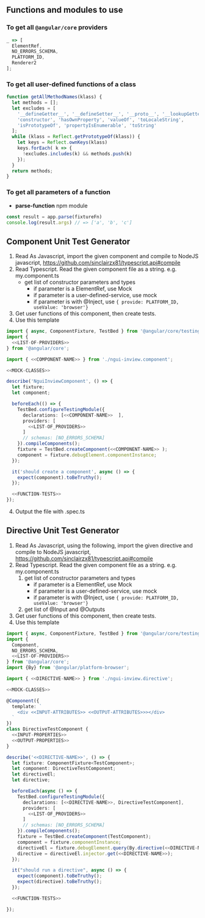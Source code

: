 ## Functions and modules to use

### To get all `@angular/core` providers
```js
_ => [
  ElementRef,
  NO_ERRORS_SCHEMA,
  PLATFORM_ID,
  Renderer2
];
```
### To get all user-defined functions of a class
```js
function getAllMethodNames(klass) {
  let methods = [];
  let excludes = [
    '__defineGetter__', '__defineSetter__', '__proto__', '__lookupGetter__', '__lookupSetter__',
    'constructor', 'hasOwnProperty', 'valueOf', 'toLocaleString',
    'isPrototypeOf', 'propertyIsEnumerable', 'toString'
  ];
  while (klass = Reflect.getPrototypeOf(klass)) {
    let keys = Reflect.ownKeys(klass)
    keys.forEach( k => {
      !excludes.includes(k) && methods.push(k)
    });
  }
  return methods;
}
```

### To get all parameters of a function
- **parse-function** npm module
```js
const result = app.parse(fixtureFn)
console.log(result.args) // => ['a', 'b', 'c']
```

## Component Unit Test Generator

1. Read As Javascript, import the given component and compile to NodeJS javascript,
   https://github.com/sinclairzx81/typescript.api#compile
1. Read Typescript. Read the given component file as a string. e.g. my.component.ts
   - get list of constructor parameters and types
      - if parameter is a ElementRef, use Mock
      - if parameter is a user-defined-service, use mock
      - if parameter is with @Inject, use  `{ provide: PLATFORM_ID, useValue: 'browser'}`
1. Get user functions of this component, then create tests.
1. Use this template
```ts
import { async, ComponentFixture, TestBed } from '@angular/core/testing';
import {
  <<LIST-OF-PROVIDERS>>
} from '@angular/core';

import { <<COMPONENT-NAME>> } from './ngui-inview.component';

<<MOCK-CLASSES>>

describe('NguiInviewComponent', () => {
  let fixture;
  let component;

  beforeEach(() => {
    TestBed.configureTestingModule({
      declarations: [<<COMPONENT-NAME>>  ],
      providers: [
        <<LIST-OF_PROVIDERS>>
      ]
      // schemas: [NO_ERRORS_SCHEMA]
    }).compileComponents();
    fixture = TestBed.createComponent(<<COMPONENT-NAME>> );
    component = fixture.debugElement.componentInstance;
  });

  it('should create a component', async () => {
    expect(component).toBeTruthy();
  });

  <<FUNCTION-TESTS>>
});
```
4. Output the file with .spec.ts


## Directive Unit Test Generator

1. Read As Javascript, using the following, import the given directive and compile to NodeJS javascript,
   https://github.com/sinclairzx81/typescript.api#compile
1. Read Typescript. Read the given component file as a string. e.g. my.component.ts
   1. get list of constructor parameters and types
      - if parameter is a ElementRef, use Mock
      - if parameter is a user-defined-service, use mock
      - if parameter is with @Inject, use  `{ provide: PLATFORM_ID, useValue: 'browser'}`
   1. get list of @Input and @Outputs
1. Get user functions of this component, then create tests.
1. Use this template
```ts
import { async, ComponentFixture, TestBed } from '@angular/core/testing';
import {
  Component,
  NO_ERRORS_SCHEMA,
  <<LIST-OF-PROVIDERS>>
} from '@angular/core';
import {By} from '@angular/platform-browser';

import { <<DIRECTIVE-NAME>> } from './ngui-inview.directive';

<<MOCK-CLASSES>>

@Component({
  template: `
    <div <<INPUT-ATTRIBUTES>> <<OUTPUT-ATTRIBUTES>>></div>
  `
})
class DirectiveTestComponent {
  <<INPUT-PROPERTIES>>
  <<OUTPUT-PROPERTIES>>
}

describe('<<DIRECTIVE-NAME>>', () => {
  let fixture: ComponentFixture<TestComponent>;
  let component: DirectiveTestComponent;
  let directiveEl;
  let directive;

  beforeEach(async () => {
    TestBed.configureTestingModule({
      declarations: [<<DIRECTIVE-NAME>>, DirectiveTestComponent],
      providers: [
        <<LIST-OF_PROVIDERS>>
      ]
      // schemas: [NO_ERRORS_SCHEMA]
    }).compileComponents();
    fixture = TestBed.createComponent(TestComponent);
    component = fixture.componentInstance;
    directiveEl = fixture.debugElement.query(By.directive(<<DIRECTIVE-NAME>>));
    directive = directiveEl.injector.get(<<DIRECTIVE-NAME>>);
  });

  it("should run a directive", async () => {
    expect(component).toBeTruthy();
    expect(directive).toBeTruthy();
  });

  <<FUNCTION-TESTS>>

});
```
